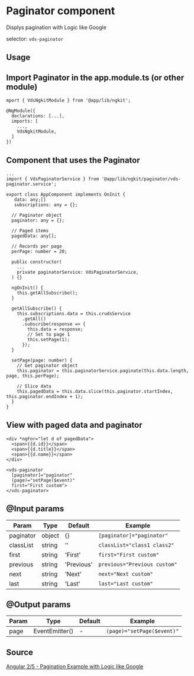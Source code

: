Paginator component
==========
Displys pagination with Logic like Google

selector: `vds-paginator`

## Usage
## Import Paginator in the app.module.ts (or other module)
```
mport { VdsNgkitModule } from '@app/lib/ngkit';

@NgModule({
  declarations: [...],
  imports: [
    ...,
    VdsNgkitModule,
  ]
})
```
## Component that uses the Paginator
```
...
import { VdsPaginatorService } from '@app/lib/ngkit/paginator/vds-paginator.service';

export class AppComponent implements OnInit {
   data: any;[]
   subscriptions: any = {};

  // Paginator object
  paginator: any = {};

  // Paged items
  pagedData: any[];

  // Records per page
  perPage: number = 20;

  public constructor(
    ...
    private paginatorService: VdsPaginatorService,
  ) {}

  ngOnInit() {
    this.getAllSubscribe();
  }

  getAllSubscribe() {
    this.subscriptions.data = this.crudsService
      .getAll()
      .subscribe(response => {
        this.data = response;
        // Set to page 1
        this.setPage(1);
      });
  }

  setPage(page: number) {
    // Get paginator object
    this.paginator = this.paginatorService.paginate(this.data.length, page, this.perPage);

    // Slice data
    this.pagedData = this.data.slice(this.paginator.startIndex, this.paginator.endIndex + 1);
  }
}
```
## View with paged data and paginator
```
<div *ngFor="let d of pagedData">
  <span>{{d.id}}</span>
  <span>{{d.title}}</span>
  <span>{{d.name}}</span>
</div>

<vds-paginator 
  [paginator]="paginator" 
  (page)="setPage($event)" 
  first="First custom">
</vds-paginator>
```
## @Input params
Param | Type | Default| Example
--- | --- | --- | --- 
paginator | object | {} | `[paginator]="paginator"`
classList | string | '' | `classList="class1 class2"`
first | string | 'First' | `first="First custom"`
previous | string | 'Previous' | `previous="Previous custom"`
next | string | 'Next' | `next="Next custom"`
last | string | 'Last' | `last="Last custom"`

## @Output params
Param | Type | Default| Example
--- | --- | --- | --- 
page | EventEmitter() | - | `(page)="setPage($event)"`

## Source
[Angular 2/5 - Pagination Example with Logic like Google](http://jasonwatmore.com/post/2016/08/23/angular-2-pagination-example-with-logic-like-google)
